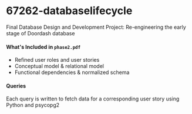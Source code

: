 # 67262-databaselifecycle
Final Database Design and Development Project: Re-engineering the early stage of Doordash database

#### What's Included in `phase2.pdf`
- Refined user roles and user stories
- Conceptual model & relational model
- Functional dependencies & normalized schema

#### Queries
Each query is written to fetch data for a corresponding user story using Python and psycopg2
